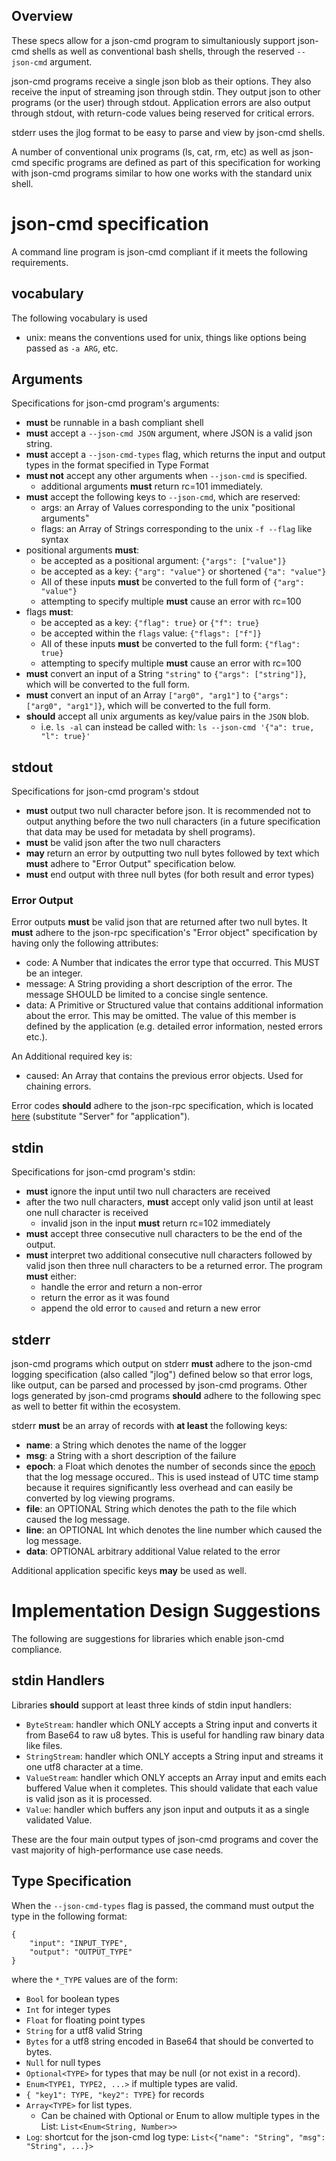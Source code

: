 ## Overview
These specs allow for a json-cmd program to simultaniously support
json-cmd shells as well as conventional bash shells, through the reserved
`--json-cmd` argument.

json-cmd programs receive a single json blob as their options. They also receive
the input of streaming json through stdin. They output json to other programs
(or the user) through stdout. Application errors are also output through stdout, with
return-code values being reserved for critical errors.

stderr uses the jlog format to be easy to parse and view by json-cmd shells.

A number of conventional unix programs (ls, cat, rm, etc) as well as json-cmd
specific programs are defined as part of this specification for working with
json-cmd programs similar to how one works with the standard unix shell.

# json-cmd specification
A command line program is json-cmd compliant if it meets the following
requirements.

## vocabulary
The following vocabulary is used
- unix: means the conventions used for unix, things like options
  being passed as `-a ARG`, etc.

## Arguments
Specifications for json-cmd program's arguments:
- **must** be runnable in a bash compliant shell
- **must** accept a `--json-cmd JSON` argument, where JSON is a valid json
  string.
- **must** accept a `--json-cmd-types` flag, which returns the input and
  output types in the format specified in Type Format
- **must not** accept any other arguments when `--json-cmd` is specified.
    - additional arguments **must** return rc=101 immediately.
- **must** accept the following keys to `--json-cmd`, which are reserved:
    - args: an Array of Values corresponding to the unix "positional arguments"
    - flags: an Array of Strings corresponding to the unix `-f --flag` like syntax
- positional arguments **must**:
    - be accepted as a positional argument: `{"args": ["value"]}`
    - be accepted as a key: `{"arg": "value"}` or shortened `{"a": "value"}`
    - All of these inputs **must** be converted to the full form of `{"arg": "value"}`
    - attempting to specify multiple **must** cause an error with rc=100
- flags **must**:
    - be accepted as a key: `{"flag": true}` or `{"f": true}`
    - be accepted within the `flags` value: `{"flags": ["f"]}`
    - All of these inputs **must** be converted to the full form: `{"flag": true}`
    - attempting to specify multiple **must** cause an error with rc=100
- **must** convert an input of a String `"string"` to `{"args": ["string"]}`,
  which will be converted to the full form.
- **must** convert an input of an Array `["arg0", "arg1"]` to `{"args": ["arg0", "arg1"]}`,
  which will be converted to the full form.
- **should** accept all unix arguments as key/value pairs in the `JSON` blob.
  - i.e. `ls -al` can instead be called with:
  `ls --json-cmd '{"a": true, "l": true}'`

## stdout
Specifications for json-cmd program's stdout
- **must** output two null character before json. It is recommended not to
  output anything before the two null characters (in a future specification that
  data may be used for metadata by shell programs).
- **must** be valid json after the two null characters
- **may** return an error by outputting two null bytes followed by text which
  **must** adhere to "Error Output" specification below.
- **must** end output with three null bytes (for both result and error types)

### Error Output
Error outputs **must** be valid json that are returned after two null bytes. It
**must** adhere to the json-rpc specification's "Error object" specification by
having only the following attributes:

- code: A Number that indicates the error type that occurred. This MUST be an
  integer.
- message: A String providing a short description of the error. The message
  SHOULD be limited to a concise single sentence.
- data: A Primitive or Structured value that contains additional information
  about the error. This may be omitted. The value of this member is defined by
  the application (e.g. detailed error information, nested errors etc.).

An Additional required key is:
- caused: An Array that contains the previous error objects. Used for chaining
  errors.

Error codes **should** adhere to the json-rpc specification, which is located
[here][1] (substitute "Server" for "application").

[1]: http://www.jsonrpc.org/specification

## stdin
Specifications for json-cmd program's stdin:
- **must** ignore the input until two null characters are received
- after the two null characters, **must** accept only valid json until at least
  one null character is received
    - invalid json in the input **must** return rc=102 immediately
- **must** accept three consecutive null characters to be the end of the output.
- **must** interpret two additional consecutive null characters followed by
  valid json then three null characters to be a returned error. The program
  **must** either:
  - handle the error and return a non-error
  - return the error as it was found
  - append the old error to `caused` and return a new error

## stderr
json-cmd programs which output on stderr **must** adhere to the json-cmd logging
specification (also called "jlog") defined below so that error logs, like
output, can be parsed and processed by json-cmd programs. Other logs generated
by json-cmd programs **should** adhere to the following spec as well to better
fit within the ecosystem.

stderr **must** be an array of records with **at least** the following keys:
- **name**: a String which denotes the name of the logger
- **msg**: a String with a short description of the failure
- **epoch**: a Float which denotes the number of seconds since the [epoch][20]
  that the log message occured.. This is used instead of UTC time stamp because
  it requires significantly less overhead and can easily be converted by log
  viewing programs.
- **file**: an OPTIONAL String which denotes the path to the file which
  caused the log message.
- **line**: an OPTIONAL Int which denotes the line number which caused the log
  message.
- **data**: OPTIONAL arbitrary additional Value related to the error

Additional application specific keys **may** be used as well.

[20]: https://en.wikipedia.org/wiki/Unix_time

# Implementation Design Suggestions
The following are suggestions for libraries which enable json-cmd compliance.

## stdin Handlers
Libraries **should** support at least three kinds of stdin input handlers:
- `ByteStream`: handler which ONLY accepts a String input and converts it from
  Base64 to raw u8 bytes. This is useful for handling raw binary data like
  files.
- `StringStream`: handler which ONLY accepts a String input and streams it one
  utf8 character at a time.
- `ValueStream`: handler which ONLY accepts an Array input and emits each
  buffered Value when it completes. This should validate that each value is
  valid json as it is processed.
- `Value`: handler which buffers any json input and outputs it as a single
  validated Value.

These are the four main output types of json-cmd programs and cover the vast
majority of high-performance use case needs.

## Type Specification
When the `--json-cmd-types` flag is passed, the command must output the type
in the following format:

```
{
    "input": "INPUT_TYPE",
    "output": "OUTPUT_TYPE"
}
```

where the `*_TYPE` values are of the form:
- `Bool` for boolean types
- `Int` for integer types
- `Float` for floating point types
- `String` for a utf8 valid String
- `Bytes` for a utf8 string encoded in Base64 that should be converted to bytes.
- `Null` for null types
- `Optional<TYPE>` for types that may be null (or not exist in a record).
- `Enum<TYPE1, TYPE2, ...>` if multiple types are valid.
- `{ "key1": TYPE, "key2": TYPE}` for records
- `Array<TYPE>` for list types.
    - Can be chained with Optional or Enum to allow multiple types in the List:
        `List<Enum<String, Number>>`
- `Log`: shortcut for the json-cmd log type:
  `List<{"name": "String", "msg": "String", ...}>`
